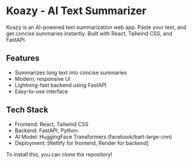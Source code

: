 # Koazy - AI Text Summarizer

Koazy is an AI-powered text summarization web app. Paste your text, and get concise summaries instantly. Built with React, Tailwind CSS, and FastAPI.

## Features
- Summarizes long text into concise summaries
- Modern, responsive UI
- Lightning-fast backend using FastAPI
- Easy-to-use interface

## Tech Stack
- Frontend: React, Tailwind CSS
- Backend: FastAPI, Python
- AI Model: HuggingFace Transformers (facebook/bart-large-cnn)
- Deployment: [Netlify for frontend, Render for backend]

To install this, you can clone the repository!
